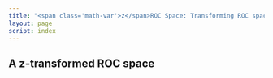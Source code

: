 ```yaml
---
title: "<span class='math-var'>z</span>ROC Space: Transforming ROC space"
layout: page
script: index
---
```


## A <span class="math-var">z</span>-transformed ROC space

<sdt-example-interactive>
  <sdt-control z-roc></sdt-control>
  <roc-space interactive z-roc point="all" iso-d="all" iso-c="all"></roc-space>
  <sdt-table numeric interactive summary="stimulusRates accuracy" hits="80" misses="20"
    false-alarms="10" correct-rejections="90"></sdt-table>
  <sdt-model interactive threshold bias distributions sensitivity color="outcome"></sdt-model>
</sdt-example-interactive>

<sdt-example-interactive>
  <sdt-control z-roc></sdt-control>
  <roc-space z-roc contour="sensitivity" point="none" iso-d="none" iso-c="none"></roc-space>
  <roc-space z-roc contour="bias" point="none" iso-d="none" iso-c="none"></roc-space>
  <roc-space z-roc contour="accuracy" point="none" iso-d="none" iso-c="none"></roc-space>
</sdt-example-interactive>
